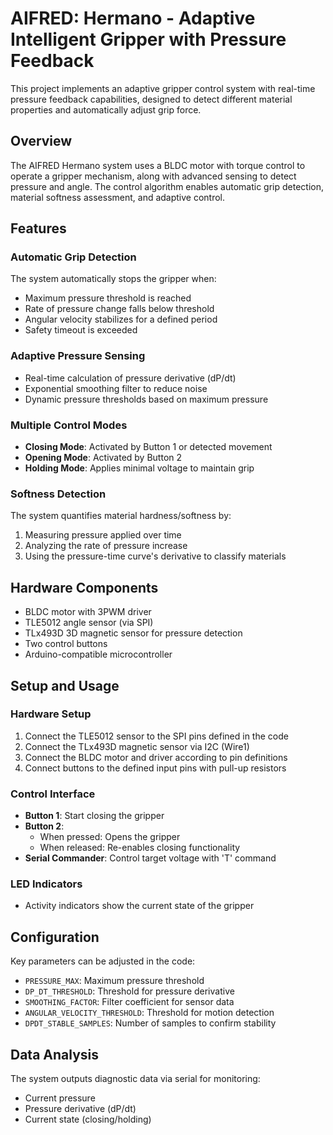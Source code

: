 # AIFRED: Hermano - Adaptive Intelligent Gripper with Pressure Feedback

This project implements an adaptive gripper control system with real-time pressure feedback capabilities, designed to detect different material properties and automatically adjust grip force.

## Overview

The AIFRED Hermano system uses a BLDC motor with torque control to operate a gripper mechanism, along with advanced sensing to detect pressure and angle. The control algorithm enables automatic grip detection, material softness assessment, and adaptive control.

## Features

### Automatic Grip Detection
The system automatically stops the gripper when:
- Maximum pressure threshold is reached
- Rate of pressure change falls below threshold
- Angular velocity stabilizes for a defined period
- Safety timeout is exceeded

### Adaptive Pressure Sensing
- Real-time calculation of pressure derivative (dP/dt)
- Exponential smoothing filter to reduce noise
- Dynamic pressure thresholds based on maximum pressure

### Multiple Control Modes
- **Closing Mode**: Activated by Button 1 or detected movement
- **Opening Mode**: Activated by Button 2
- **Holding Mode**: Applies minimal voltage to maintain grip

### Softness Detection
The system quantifies material hardness/softness by:
1. Measuring pressure applied over time
2. Analyzing the rate of pressure increase
3. Using the pressure-time curve's derivative to classify materials

## Hardware Components

- BLDC motor with 3PWM driver
- TLE5012 angle sensor (via SPI)
- TLx493D 3D magnetic sensor for pressure detection
- Two control buttons
- Arduino-compatible microcontroller

## Setup and Usage

### Hardware Setup
1. Connect the TLE5012 sensor to the SPI pins defined in the code
2. Connect the TLx493D magnetic sensor via I2C (Wire1)
3. Connect the BLDC motor and driver according to pin definitions
4. Connect buttons to the defined input pins with pull-up resistors

### Control Interface
- **Button 1**: Start closing the gripper
- **Button 2**: 
  - When pressed: Opens the gripper
  - When released: Re-enables closing functionality
- **Serial Commander**: Control target voltage with 'T' command

### LED Indicators
- Activity indicators show the current state of the gripper

## Configuration

Key parameters can be adjusted in the code:
- `PRESSURE_MAX`: Maximum pressure threshold
- `DP_DT_THRESHOLD`: Threshold for pressure derivative
- `SMOOTHING_FACTOR`: Filter coefficient for sensor data
- `ANGULAR_VELOCITY_THRESHOLD`: Threshold for motion detection
- `DPDT_STABLE_SAMPLES`: Number of samples to confirm stability

## Data Analysis

The system outputs diagnostic data via serial for monitoring:
- Current pressure
- Pressure derivative (dP/dt)
- Current state (closing/holding)

